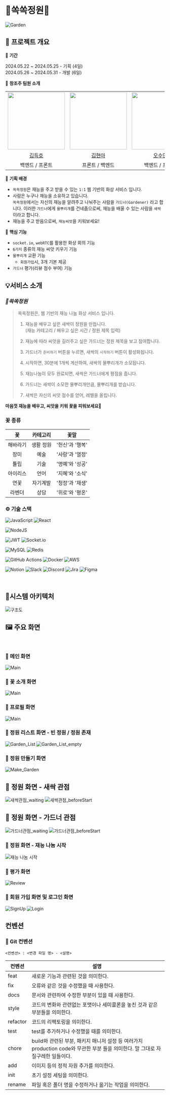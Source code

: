 # 🌱쏙쏙정원🌱

![Garden](./src/garden.png)

## 📅 프로젝트 개요

🌱 **기간**

2024.05.22 ~ 2024.05.25 - 기획 (4일)  
 2024.05.26 ~ 2024.05.31 - 개발 (6일)

🌱 **창조주 팀원 소개**

<table>
    <tr>
        <td><img src="https://avatars.githubusercontent.com/u/100784510?v=4" width="180"></td>
        <td><img src="https://avatars.githubusercontent.com/u/122499274?v=4" width="180"></td>
        <td><img src="https://avatars.githubusercontent.com/u/39377091?v=4" width="180"></td>
    </tr>
    <tr align=center>
        <td><a href='https://github.com/subsub97'>김득호</a></td>
        <td><a href='https://github.com/hyuna333'>김현아</a></td>
        <td><a href='https://github.com/sooyeon-kr'>오수연</a></td>
    </tr>
    <tr align=center>
        <td>백엔드 / 프론트 </td>
        <td>프론트 / 백엔드 </td>
        <td>백엔드 / 프론트</td>
    </tr>
</table>

🌱 **기획 배경**

-   `쏙쏙정원`은 재능을 주고 받을 수 있는 `1:1` 웹 기반의 화상 서비스 입니다.
-   사람은 누구나 재능을 소유하고 있습니다.  
    `쏙쏙정원`에서는 자신의 재능을 알려주고 나눠주는 사람을 `가드너(Gardener)` 라고 합니다. 이러한 `가드너`에게 `물뿌리개`를 건네줌으로써, 재능을 배울 수 있는 사람을 `새싹`이라고 합니다.
-   재능을 주고 받음으로써, `재능씨앗`을 키워보세요!
    ​
    <br>

🌱 **핵심 기능**

-   `socket.io`, `webRTC`를 활용한 화상 회의 기능
-   `6가지` 종류의 재능 씨앗 키우기 기능
-   `물뿌리개` 교환 기능
    -   `회원가입`시, 3개 기본 제공
-   `가드너` 평가(리뷰 점수 부여) 기능

## 💡서비스 소개

### _🌱쏙쏙정원_

> 쏙쏙정원은, 웹 기반의 재능 나눔 화상 서비스 입니다.
>
> 1. 재능을 배우고 싶은 새싹이 정원을 만듭니다.  
>    (재능 카테고리 / 배우고 싶은 시간 / 정원 제목 입력)
>
> 2. 재능에 따라 씨앗을 길러주고 싶은 가드너는 정원 제목을 보고 참여합니다.
>
> 3. 가드너가 `준비하기` 버튼을 누르면, 새싹의 `시작하기` 버튼이 활성화됩니다.
>
> 4. 시작하면, 30분에 1개씩 계산하여, 새싹의 물뿌리개가 소모됩니다.
>
> 5. 재능나눔이 모두 완료되면, 새싹은 가드너에게 평점을 줍니다.
>
> 6. 가드너는 새싹이 소모한 물뿌리개만큼, 물뿌리개를 받습니다.
>
> 7. 새싹은 자신의 씨앗 점수를 얻어, 레벨을 올립니다.

**마음껏 재능을 배우고, 씨앗을 키워 꽃을 피워보세요🌼**

### 꽃 종류

|    꽃    | 카테고리  |      꽃말       |
| :------: | :-------: | :-------------: |
| 해바라기 | 생활 정원 | '헌신'과 '행복' |
|   장미   |   예술    | '사랑'과 '열정' |
|   튤립   |   기술    | '명예'와 '성공' |
| 아이리스 |   언어    | '지혜'와 '소식' |
|   연꽃   | 자기계발  | '청정'과 '재생' |
|  라벤더  |   상담    | '위로'와 '평온' |

### ⚙️ 기술 스택

![JavaScript](https://img.shields.io/badge/javascript-%23323330.svg?style=for-the-badge&logo=javascript&logoColor=%23F7DF1E)
![React](https://img.shields.io/badge/react-%2320232a.svg?style=for-the-badge&logo=react&logoColor=%2361DAFB)

![NodeJS](https://img.shields.io/badge/node.js-6DA55F?style=for-the-badge&logo=node.js&logoColor=white)

![JWT](https://img.shields.io/badge/JWT-black?style=for-the-badge&logo=JSON%20web%20tokens)
![Socket.io](https://img.shields.io/badge/Socket.io-black?style=for-the-badge&logo=socket.io&badgeColor=010101)

![MySQL](https://img.shields.io/badge/mysql-4479A1.svg?style=for-the-badge&logo=mysql&logoColor=white)
![Redis](https://img.shields.io/badge/redis-%23DD0031.svg?style=for-the-badge&logo=redis&logoColor=white)

![GitHub Actions](https://img.shields.io/badge/github%20actions-%232671E5.svg?style=for-the-badge&logo=githubactions&logoColor=white)
![Docker](https://img.shields.io/badge/docker-%230db7ed.svg?style=for-the-badge&logo=docker&logoColor=white)
![AWS](https://img.shields.io/badge/AWS-%23FF9900.svg?style=for-the-badge&logo=amazon-aws&logoColor=white)

![Notion](https://img.shields.io/badge/Notion-%23000000.svg?style=for-the-badge&logo=notion&logoColor=white)
![Slack](https://img.shields.io/badge/Slack-4A154B?style=for-the-badge&logo=slack&logoColor=white)
![Discord](https://img.shields.io/badge/Discord-%235865F2.svg?style=for-the-badge&logo=discord&logoColor=white)
![Jira](https://img.shields.io/badge/jira-%230A0FFF.svg?style=for-the-badge&logo=jira&logoColor=white)
![Figma](https://img.shields.io/badge/figma-%23F24E1E.svg?style=for-the-badge&logo=figma&logoColor=white)
​

​

## 📂시스템 아키텍처

![구조도](./src/garden_arch.png)

## 🖼 주요 화면

​

### 🌟 메인 화면

![Main](./src/main.png)
​

### 🌟 꽃 소개 화면

![Main](./src/introduce.png)
​

### 🌟 프로필 화면

![Main](./src/mypage.png)
​

### 🌟 정원 리스트 화면 - 빈 정원 / 정원 존재

![Garden_List](./src/gardenlist-empty.png)
![Garden_List_empty](./src/garden_list_full.png)

### 🌟 정원 만들기 화면

![Make_Garden](./src/makegarden.png)

## 🌟 정원 화면 - 새싹 관점

![새싹관점_waiting](./src/wating.png)
![새싹관점_beforeStart](./src/beforestart.png)

## 🌟 정원 화면 - 가드너 관점

![가드너관점_waiting](./src/order-1.png)
![가드너관점_beforeStart](./src/order-2.png)

### 🌟 정원 화면 - 재능 나눔 시작

![재능 나눔 시작 ](./src/open-garden.png)
​

### 🌟 평가 화면

![Review](./src/review.png)

### 🌟 회원 가입 화면 및 로그인 화면

![SignUp](./src/signup.png)
![Login](./src/login.png)

## 컨벤션

### 📍 Git 컨벤션

```
<컨벤션> : <변경 파일 명> - <설명>
```

| 컨벤션   | 설명                                                                                                                            |
| -------- | ------------------------------------------------------------------------------------------------------------------------------- |
| feat     | 새로운 기능과 관련된 것을 의미한다.                                                                                             |
| fix      | 오류와 같은 것을 수정했을 때 사용한다.                                                                                          |
| docs     | 문서와 관련하여 수정한 부분이 있을 때 사용한다.                                                                                 |
| style    | 코드의 변화와 관련없는 포맷이나 세미콜론을 놓친 것과 같은 부분들을 의미한다.                                                    |
| refactor | 코드의 리팩토링을 의미한다.                                                                                                     |
| test     | test를 추가하거나 수정했을 때를 의미한다.                                                                                       |
| chore    | build와 관련된 부분, 패키지 매니저 설정 등 여러가지 production code와 무관한 부분 들을 의미한다. 말 그대로 자질구레한 일들이다. |
| add      | 이미지 등의 정적 자원 추가를 의미한다.                                                                                          |
| init     | 초기 설정 세팅을 의미한다.                                                                                                      |
| rename   | 파일 혹은 폴더 명을 수정하거나 옮기는 작업을 의미한다.                                                                          |
